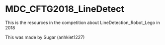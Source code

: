 # MDC_CFTG2018_LineDetect

This is the resources in the competition about LineDetection_Robot_Lego in 2018

This was made by Sugar (anhkiet1227)
